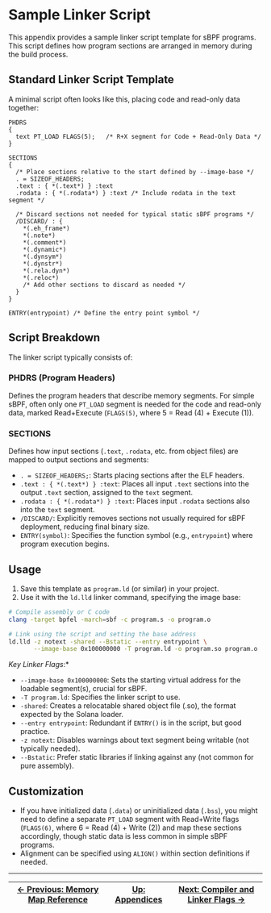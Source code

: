 # Sample Linker Script

This appendix provides a sample linker script template for sBPF programs. This script defines how program sections are arranged in memory during the build process.

## Standard Linker Script Template

A minimal script often looks like this, placing code and read-only data together:

```ld
PHDRS
{
  text PT_LOAD FLAGS(5);   /* R+X segment for Code + Read-Only Data */
}

SECTIONS
{
  /* Place sections relative to the start defined by --image-base */
  . = SIZEOF_HEADERS;
  .text : { *(.text*) } :text
  .rodata : { *(.rodata*) } :text /* Include rodata in the text segment */

  /* Discard sections not needed for typical static sBPF programs */
  /DISCARD/ : {
    *(.eh_frame*)
    *(.note*)
    *(.comment*)
    *(.dynamic*)
    *(.dynsym*)
    *(.dynstr*)
    *(.rela.dyn*)
    *(.reloc*)
    /* Add other sections to discard as needed */
  }
}

ENTRY(entrypoint) /* Define the entry point symbol */
```

## Script Breakdown

The linker script typically consists of:

### PHDRS (Program Headers)

Defines the program headers that describe memory segments. For simple sBPF, often only one `PT_LOAD` segment is needed for the code and read-only data, marked Read+Execute (`FLAGS(5)`, where 5 = Read (4) + Execute (1)).

### SECTIONS

Defines how input sections (`.text`, `.rodata`, etc. from object files) are mapped to output sections and segments:

-   `. = SIZEOF_HEADERS;`: Starts placing sections after the ELF headers.
-   `.text : { *(.text*) } :text`: Places all input `.text` sections into the output `.text` section, assigned to the `text` segment.
-   `.rodata : { *(.rodata*) } :text`: Places input `.rodata` sections also into the `text` segment.
-   `/DISCARD/`: Explicitly removes sections not usually required for sBPF deployment, reducing final binary size.
-   `ENTRY(symbol)`: Specifies the function symbol (e.g., `entrypoint`) where program execution begins.

## Usage

1.  Save this template as `program.ld` (or similar) in your project.
2.  Use it with the `ld.lld` linker command, specifying the image base:

```sh
# Compile assembly or C code
clang -target bpfel -march=sbf -c program.s -o program.o

# Link using the script and setting the base address
ld.lld -z notext -shared --Bstatic --entry entrypoint \
       --image-base 0x100000000 -T program.ld -o program.so program.o
```

*Key Linker Flags*:*
-   `--image-base 0x100000000`: Sets the starting virtual address for the loadable segment(s), crucial for sBPF.
-   `-T program.ld`: Specifies the linker script to use.
-   `-shared`: Creates a relocatable shared object file (.so), the format expected by the Solana loader.
-   `--entry entrypoint`: Redundant if `ENTRY()` is in the script, but good practice.
-   `-z notext`: Disables warnings about text segment being writable (not typically needed).
-   `--Bstatic`: Prefer static libraries if linking against any (not common for pure assembly).

## Customization

-   If you have initialized data (`.data`) or uninitialized data (`.bss`), you might need to define a separate `PT_LOAD` segment with Read+Write flags (`FLAGS(6)`, where 6 = Read (4) + Write (2)) and map these sections accordingly, though static data is less common in simple sBPF programs.
-   Alignment can be specified using `ALIGN()` within section definitions if needed.

---

| [← Previous: Memory Map Reference](./02_memory_map.md) | [Up: Appendices](./README.md) | [Next: Compiler and Linker Flags →](./04_build_flags.md) |
|:------------------------------------------------------:|:-----------------------------:|:---------------------------------------------------------:|
  